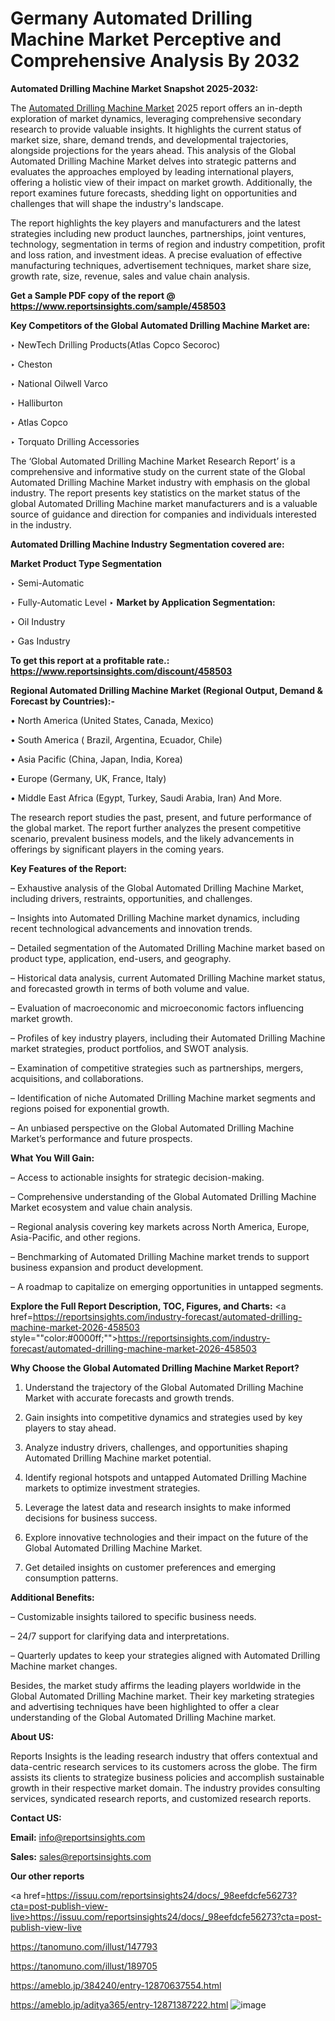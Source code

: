 # Germany Automated Drilling Machine Market Perceptive and Comprehensive Analysis By 2032

<strong>Automated Drilling Machine Market Snapshot 2025-2032:</strong>

The <a href=https://www.reportsinsights.com/sample/458503>Automated Drilling Machine Market</a> 2025 report offers an in-depth exploration of market dynamics, leveraging comprehensive secondary research to provide valuable insights. It highlights the current status of market size, share, demand trends, and developmental trajectories, alongside projections for the years ahead. This analysis of the Global Automated Drilling Machine Market delves into strategic patterns and evaluates the approaches employed by leading international players, offering a holistic view of their impact on market growth. Additionally, the report examines future forecasts, shedding light on opportunities and challenges that will shape the industry's landscape.

The report highlights the key players and manufacturers and the latest strategies including new product launches, partnerships, joint ventures, technology, segmentation in terms of region and industry competition, profit and loss ration, and investment ideas. A precise evaluation of effective manufacturing techniques, advertisement techniques, market share size, growth rate, size, revenue, sales and value chain analysis.

<strong>Get a Sample PDF copy of the report @ <a href=https://www.reportsinsights.com/sample/458503 style=color:#0000ff;>https://www.reportsinsights.com/sample/458503</a></strong>

<strong>Key Competitors of the Global Automated Drilling Machine Market are:</strong>

‣ NewTech Drilling Products(Atlas Copco Secoroc)

‣ Cheston

‣ National Oilwell Varco

‣ Halliburton

‣ Atlas Copco

‣ Torquato Drilling Accessories

The ‘Global Automated Drilling Machine Market Research Report’ is a comprehensive and informative study on the current state of the Global Automated Drilling Machine Market industry with emphasis on the global industry. The report presents key statistics on the market status of the global Automated Drilling Machine market manufacturers and is a valuable source of guidance and direction for companies and individuals interested in the industry.

<strong>Automated Drilling Machine Industry Segmentation covered are:</strong>

<strong>Market Product Type Segmentation</strong>

‣ Semi-Automatic

‣ Fully-Automatic Level
‣ 
<strong>Market by Application Segmentation:</strong>

‣ Oil Industry

‣ Gas Industry

<strong>To get this report at a profitable rate.: <a href=https://www.reportsinsights.com/discount/458503 style=color:#0000ff;>https://www.reportsinsights.com/discount/458503</a></strong>

<strong>Regional Automated Drilling Machine Market (Regional Output, Demand &amp; Forecast by Countries):-</strong>

• North America (United States, Canada, Mexico)

• South America ( Brazil, Argentina, Ecuador, Chile)

• Asia Pacific (China, Japan, India, Korea)

• Europe (Germany, UK, France, Italy)

• Middle East Africa (Egypt, Turkey, Saudi Arabia, Iran) And More.

The research report studies the past, present, and future performance of the global market. The report further analyzes the present competitive scenario, prevalent business models, and the likely advancements in offerings by significant players in the coming years.

<strong>Key Features of the Report:</strong>

– Exhaustive analysis of the Global Automated Drilling Machine Market, including drivers, restraints, opportunities, and challenges.

– Insights into Automated Drilling Machine market dynamics, including recent technological advancements and innovation trends.

– Detailed segmentation of the Automated Drilling Machine market based on product type, application, end-users, and geography.

– Historical data analysis, current Automated Drilling Machine market status, and forecasted growth in terms of both volume and value.

– Evaluation of macroeconomic and microeconomic factors influencing market growth.

– Profiles of key industry players, including their Automated Drilling Machine market strategies, product portfolios, and SWOT analysis.

– Examination of competitive strategies such as partnerships, mergers, acquisitions, and collaborations.

– Identification of niche Automated Drilling Machine market segments and regions poised for exponential growth.

– An unbiased perspective on the Global Automated Drilling Machine Market’s performance and future prospects.

<strong>What You Will Gain:</strong>

– Access to actionable insights for strategic decision-making.

– Comprehensive understanding of the Global Automated Drilling Machine Market ecosystem and value chain analysis.

– Regional analysis covering key markets across North America, Europe, Asia-Pacific, and other regions.

– Benchmarking of Automated Drilling Machine market trends to support business expansion and product development.

– A roadmap to capitalize on emerging opportunities in untapped segments.

<strong>Explore the Full Report Description, TOC, Figures, and Charts:</strong>
<a href=https://reportsinsights.com/industry-forecast/automated-drilling-machine-market-2026-458503 style=""color:#0000ff;"">https://reportsinsights.com/industry-forecast/automated-drilling-machine-market-2026-458503</a>

<strong>Why Choose the Global Automated Drilling Machine Market Report?</strong>

1. Understand the trajectory of the Global Automated Drilling Machine Market with accurate forecasts and growth trends.

2. Gain insights into competitive dynamics and strategies used by key players to stay ahead.

3. Analyze industry drivers, challenges, and opportunities shaping Automated Drilling Machine market potential.

4. Identify regional hotspots and untapped Automated Drilling Machine markets to optimize investment strategies.

5. Leverage the latest data and research insights to make informed decisions for business success.

6. Explore innovative technologies and their impact on the future of the Global Automated Drilling Machine Market.

7. Get detailed insights on customer preferences and emerging consumption patterns.

<strong>Additional Benefits:</strong>

– Customizable insights tailored to specific business needs.

– 24/7 support for clarifying data and interpretations.

– Quarterly updates to keep your strategies aligned with Automated Drilling Machine market changes.

Besides, the market study affirms the leading players worldwide in the Global Automated Drilling Machine market. Their key marketing strategies and advertising techniques have been highlighted to offer a clear understanding of the Global Automated Drilling Machine market.

<strong><strong>About US</strong>:</strong>

Reports Insights is the leading research industry that offers contextual and data-centric research services to its customers across the globe. The firm assists its clients to strategize business policies and accomplish sustainable growth in their respective market domain. The industry provides consulting services, syndicated research reports, and customized research reports.

<strong>Contact US:</strong>

<p class=><b>Email:</b> <a href=mailto:info@reportsinsights.com>info@reportsinsights.com</a></p>
<p class=><b>Sales:</b> <a href=mailto:sales@reportsinsights.com>sales@reportsinsights.com</a></p>

<strong>Our other reports</strong>

<a href=https://issuu.com/reportsinsights24/docs/_98eefdcfe56273?cta=post-publish-view-live>https://issuu.com/reportsinsights24/docs/_98eefdcfe56273?cta=post-publish-view-live</a>

<a href=https://tanomuno.com/illust/147793>https://tanomuno.com/illust/147793</a>

<a href=https://tanomuno.com/illust/189705>https://tanomuno.com/illust/189705</a>

<a href=https://ameblo.jp/384240/entry-12870637554.html>https://ameblo.jp/384240/entry-12870637554.html</a>

<a href=https://ameblo.jp/aditya365/entry-12871387222.html>https://ameblo.jp/aditya365/entry-12871387222.html</a>
![image](https://github.com/user-attachments/assets/5acd4bd6-9db3-4f60-b050-8fd4d974d07a)
